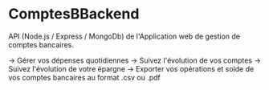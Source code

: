 # ComptesBBackend

API (Node.js / Express / MongoDb) de l'Application web de gestion de comptes bancaires.

-> Gérer vos dépenses quotidiennes
-> Suivez l'évolution de vos comptes
-> Suivez l'évolution de votre épargne
-> Exporter vos opérations et solde de vos comptes bancaires au format .csv ou .pdf
